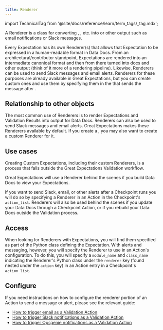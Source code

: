 ```yaml
---
title: Renderer
---
```


import TechnicalTag from '@site/docs/reference/learn/term_tags/_tag.mdx';

A Renderer is a class for converting <TechnicalTag relative="../" tag="expectation" text="Expectations" />, <TechnicalTag relative="../" tag="validation_result" text="Validation Results" />, etc. into <TechnicalTag relative="../" tag="data_docs" text="Data Docs" /> or other output such as email notifications or Slack messages.

Every Expectation has its own Renderer(s) that allows that Expectation to be expressed in a human-readable format in Data Docs.  From an architectural/contributor standpoint, Expectations are rendered into an intermediate canonical format and then from there turned into docs and other output (think of it more of a rendering pipeline).  Likewise, Renderers can be used to send Slack messages and email alerts.  Renderers for these purposes are already available in Great Expectations, but you can create custom ones and use them by specifying them in the <TechnicalTag relative="../" tag="action" text="Action" /> that sends the message after <TechnicalTag relative="../" tag="validation" text="Validation" />.

## Relationship to other objects

The most common use of Renderers is to render Expectations and Validation Results into output for Data Docs.  Renderers can also be used to send Slack messages and email alerts.  Great Expectations makes these Renderers available by default.  If you create a <TechnicalTag relative="../" tag="custom_expectation" text="Custom Expectation" />, you may also want to create a custom Renderer for it.

## Use cases

Creating Custom Expectations, including their custom Renderers, is a process that falls outside the Great Expectations Validation workflow.

Great Expectations will use a Renderer behind the scenes if you build Data Docs to view your Expectations. 

If you want to send Slack, email, or other alerts after a Checkpoint runs you will do so by specifying a Renderer in an Action in the Checkpoint's `action_list`.  Renderers will also be used behind the scenes if you update your Data Docs through a Checkpoint Action, or if you rebuild your Data Docs outside the Validation process.

## Access

When looking for Renderers with Expectations, you will find them specified as part of the Python class defining the Expectation.  With alerts and messaging, however, you will specify the Renderer to use in an Action's configuration.  To do this, you will specify a `module_name` and `class_name` indicating the Renderer's Python class under the `renderer` key (found nested under the `action` key) in an Action entry in a Checkpoint's `action_list`.

## Configure

If you need instructions on how to configure the renderer portion of an Action to send a message or alert, please see the relevant guide:

- [How to trigger email as a Validation Action](/oss/guides/validation/validation_actions/how_to_trigger_email_as_a_validation_action.md)
- [How to trigger Slack notifications as a Validation Action](/oss/guides/validation/validation_actions/how_to_trigger_slack_notifications_as_a_validation_action.md)
- [How to trigger Opsgenie notifications as a Validation Action](/oss/guides/validation/validation_actions/how_to_trigger_opsgenie_notifications_as_a_validation_action.md)
